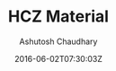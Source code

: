 ---
title: "HCZ Material"
github: https://github.com/codeasashu/hcz-jekyll-blog
demo: https://codeasashu.github.io/hcz-jekyll-blog/
author: Ashutosh Chaudhary

ssg:
  - Jekyll
cms:
  - No Cms
date: 2016-06-02T07:30:03Z
github_branch: master
description: "A simple material theme for blogger"
stale: true
---